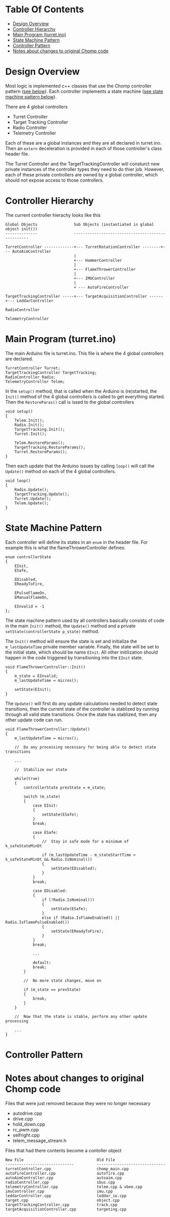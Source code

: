# Table Of Contents <!-- omit in toc --> #

- [Design Overview](#design-overview)
- [Controller Hierarchy](#controller-hierarchy)
- [Main Program (turret.ino)](#main-program-turretino)
- [State Machine Pattern](#state-machine-pattern)
- [Controller Pattern](#controller-pattern)
- [Notes about changes to original Chomp code](#notes-about-changes-to-original-chomp-code)

# Design Overview #

Most logic is implemented c++ classes that use the Chomp controller pattern ([see below](#controller-pattern)).  Each controller implements a state machine ([see state machine pattern below](#state-machine-pattern)).

There are 4 global controllers

- Turret Controller
- Target Tracking Controller
- Radio Controller
- Telemetry Controller

Each of these are a global instances and they are all declared in turret.ino.  Then an <code>extern</code> deceleration is provided in each of those controller's class header file.

The Turret Controller and the TargetTrackingController will consturct new private instances of the controller types they need to do thier job.  However, each of these private controllers are owned by a global controller, which should not expose access to those controllers.

# Controller Hierarchy #

The current controller hierachy looks like this

    Global Objects                Sub Objects (instantiated in global object init())
    --------------                --------------------------------------------------

    TurretController -------------+--- TurretRotationController --------+--- AutoAimController
                                  |
                                  +--- HammerController
                                  |
                                  +--- FlameThrowerController
                                  |
                                  +--- IMUController
                                  |
                                  + --- AutoFireController

    TargetTrackingController -----+--- TargetAcquisitionController ------+--- LeddarController

    RadioController

    TelemetryController

# Main Program (turret.ino) #

The main Arduino file is turret.ino.  This file is where the 4 global controllers are declared.

    TurretController Turret;
    TargetTrackingController TargetTracking;
    RadioController Radio;
    TelemetryController Telem;

In the <code>setup()</code> method, that is called when the Arduino is (re)started, the <code>Init()</code> method of the 4 global controllers is called to get everything started.  Then the <code>RestoreParas()</code> call is issed to the global controllers

    void setup()
    {
        Telem.Init();
        Radio.Init();
        TargetTracking.Init();
        Turret.Init();

        Telem.RestoreParams();
        TargetTracking.RestoreParams();
        Turret.RestoreParams();
    }

Then each update that the Arduino issues by calling <code>loop()</code> will call the <code>Update()</code> method on each of the 4 global controllers.

    void loop()
    {
        Radio.Update();
        TargetTracking.Update();
        Turret.Update();
        Telem.Update();
    }

# State Machine Pattern #

Each controller will define its states in an <code>enum</code> in the header file.  For example this is what the flameThrowerController defines:

    enum controllerState 
    {
        EInit,
        ESafe,
        
        EDisabled,
        EReadyToFire,

        EPulseFlameOn,
        EManualFlameOn,
 
        EInvalid = -1
    };

The state machine pattern used by all controllers basically consists of code in the main <code>Init()</code> method, the <code>Update()</code> method and a private <code>setState(controllerState p_state)</code> method.

The <code>Init()</code> method will ensure the state is set and initialize the <code>m_lastUpdateTime</code> private member variable.  Finally, the state will be set to the initial state, which should be name <code>EInit</code>.  All other initilization should happen in the code triggered by transitioning into the <code>EInit</code> state.

    void FlameThrowerController::Init()
    {
        m_state = EInvalid;    
        m_lastUpdateTime = micros();

        setState(EInit);
    }

The <code>Update()</code> will first do any update calculations needed to detect state transitions, then the current state of the controller is stablized by running through all valid state transitions.  Once the state has stablized, then any other update code can run.

    void FlameThrowerController::Update()
    {
        m_lastUpdateTime = micros();

        //  Do any processing necessary for being able to detect state transitions

        ...

        //  Stabilize our state

        while(true)
        {
            controllerState prevState = m_state;

            switch (m_state)
            {
                case EInit:
                {
                    setState(ESafe);
                }
                break;

                case ESafe:
                {
                    //  Stay in safe mode for a minimum of k_safeStateMinDt

                    if (m_lastUpdateTime - m_stateStartTime > k_safeStateMinDt && Radio.IsNominal())
                    {
                        setState(EDisabled);
                    }
                }
                break;

                case EDisabled:
                {
                    if (!Radio.IsNominal())
                    {
                        setState(ESafe);
                    }
                    else if (Radio.IsFlameEnabled() || Radio.IsFlamePulseEnabled())
                    {
                        setState(EReadyToFire);
                    }
                }
                break;

                ...

                default:
                break;
            }

            //  No more state changes, move on
            
            if (m_state == prevState)
            {
                break;
            }
        }

        //  Now that the state is stable, perform any other update processing

        ...
    }

# Controller Pattern #

# Notes about changes to original Chomp code #

Files that were just removed because they were no longer necessary

- autodrive.cpp
- drive.cpp
- hold_down.cpp
- rc_pwm.cpp
- selfright.cpp
- telem_message_stream.h

Files that had there contents become a contoller object

    New File                                Old File
    ------------------------------          ------------------------------
    turretController.cpp                    chomp_main.cpp
    autoFireController.cpp                  autofire.cpp
    autoAimController.cpp                   autoaim.cpp
    radioController.cpp                     sbus.cpp
    telemetryController.cpp                 telem.cpp & xbee.cpp
    imuController.cpp                       imu.cpp
    leddarController.cpp                    leddar_io.cpp
    target.cpp                              object.cpp
    targetTrackingController.cpp            track.cpp
    targetAcquisitionController.cpp         targeting.cpp

